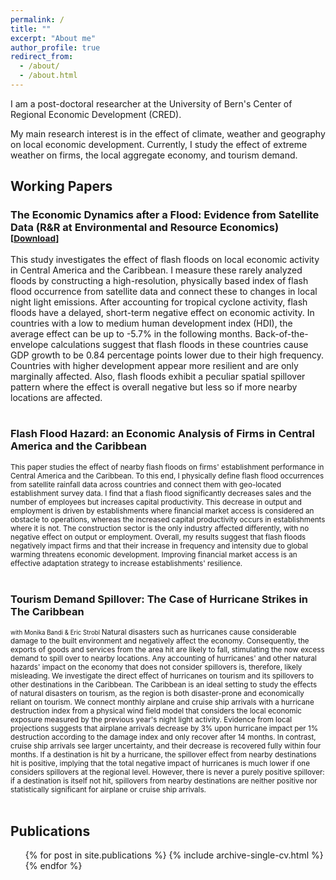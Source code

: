 ```yaml
---
permalink: /
title: ""
excerpt: "About me"
author_profile: true
redirect_from: 
  - /about/
  - /about.html
---
```


I am a post-doctoral researcher at the University of Bern's Center of Regional Economic Development (CRED).

My main research interest is in the effect of climate, weather and geography on local economic development. Currently, I study the effect of extreme weather on firms, the local aggregate economy, and tourism demand.


## Working Papers
### The Economic Dynamics after a Flood: Evidence from Satellite Data (R&R at Environmental and Resource Economics) <small>[<a href="/files/Floods_Ntls.pdf" download>Download</a>]</small>
This study investigates the effect of flash floods on local economic activity in Central America and the Caribbean. I measure these rarely analyzed floods by constructing a high-resolution, physically based index of flash flood occurrence from satellite data and connect these to changes in local night light emissions. After accounting for tropical cyclone activity, flash floods have a delayed, short-term negative effect on economic activity. In countries with a low to medium human development index (HDI), the average effect can be up to -5.7% in the following months. Back-of-the-envelope calculations suggest that flash floods in these countries cause GDP growth to be 0.84 percentage points lower due to their high frequency. Countries with higher development appear more resilient and are only marginally affected. Also, flash floods exhibit a peculiar spatial spillover pattern where the effect is overall negative but less so if more nearby locations are affected. 
</small><br><br/>
</div>


### Flash Flood Hazard: an Economic Analysis of Firms in Central America and the Caribbean <small>
This paper studies the effect of nearby flash floods on firms' establishment performance in Central America and the Caribbean. To this end, I physically define flash flood occurrences from satellite rainfall data across countries and connect them with geo-located establishment survey data. I find that a flash flood significantly decreases sales and the number of employees but increases capital productivity. This decrease in output and employment is driven by establishments where financial market access is considered an obstacle to operations, whereas the increased capital productivity occurs in establishments where it is not. The construction sector is the only industry affected differently, with no negative effect on output or employment. Overall, my results suggest that flash floods negatively impact firms and that their increase in frequency and intensity due to global warming threatens economic development. Improving financial market access is an effective adaptation strategy to increase establishments' resilience.
</small><br><br/>
</div>


### Tourism Demand Spillover: The Case of Hurricane Strikes in The Caribbean <small>
<small>with Monika Bandi & Eric Strobl </small>
Natural disasters such as hurricanes cause considerable damage to the built environment and negatively affect the economy. Consequently, the exports of goods and services from the area hit are likely to fall, stimulating the now excess demand to spill over to nearby locations. Any accounting of hurricanes' and other natural hazards' impact on the economy that does not consider spillovers is, therefore, likely misleading. We investigate the direct effect of hurricanes on tourism and its spillovers to other destinations in the Caribbean. The Caribbean is an ideal setting to study the effects of natural disasters on tourism, as the region is both disaster-prone and economically reliant on tourism. We connect monthly airplane and cruise ship arrivals with a hurricane destruction index from a physical wind field model that considers the local economic exposure measured by the previous year's night light activity. Evidence from local projections suggests that airplane arrivals decrease by 3% upon hurricane impact per 1% destruction according to the damage index and only recover after 14 months. In contrast, cruise ship arrivals see larger uncertainty, and their decrease is recovered fully within four months. If a destination is hit by a hurricane, the spillover effect from nearby destinations hit is positive, implying that the total negative impact of hurricanes is much lower if one considers spillovers at the regional level. However, there is never a purely positive spillover: if a destination is itself not hit, spillovers from nearby destinations are neither positive nor statistically significant for airplane or cruise ship arrivals.
</small><br><br/>
</div>



## Publications
<ul>{% for post in site.publications %}
    {% include archive-single-cv.html %}
  {% endfor %}</ul>
